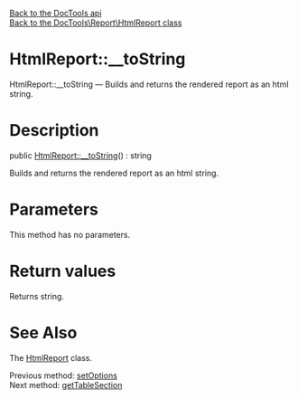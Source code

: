 [Back to the DocTools api](https://github.com/lingtalfi/DocTools/blob/master/doc/api/DocTools.md)<br>
[Back to the DocTools\Report\HtmlReport class](https://github.com/lingtalfi/DocTools/blob/master/doc/api/DocTools/Report/HtmlReport.md)


HtmlReport::__toString
================



HtmlReport::__toString — Builds and returns the rendered report as an html string.




Description
================


public [HtmlReport::__toString](https://github.com/lingtalfi/DocTools/blob/master/doc/api/DocTools/Report/HtmlReport/__toString.md)() : string




Builds and returns the rendered report as an html string.




Parameters
================

This method has no parameters.


Return values
================

Returns string.







See Also
================

The [HtmlReport](https://github.com/lingtalfi/DocTools/blob/master/doc/api/DocTools/Report/HtmlReport.md) class.

Previous method: [setOptions](https://github.com/lingtalfi/DocTools/blob/master/doc/api/DocTools/Report/HtmlReport/setOptions.md)<br>Next method: [getTableSection](https://github.com/lingtalfi/DocTools/blob/master/doc/api/DocTools/Report/HtmlReport/getTableSection.md)<br>

